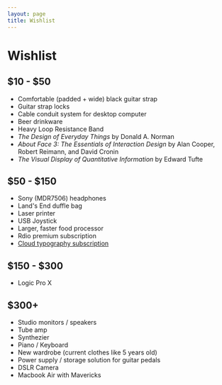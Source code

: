 ```yaml
---
layout: page
title: Wishlist
---
```


# Wishlist

## $10 - $50

+ Comfortable (padded + wide) black guitar strap
+ Guitar strap locks
+ Cable conduit system for desktop computer
+ Beer drinkware
+ Heavy Loop Resistance Band
+ *The Design of Everyday Things* by Donald A. Norman
+ *About Face 3: The Essentials of Interaction Design* by Alan Cooper, Robert Reimann, and David Cronin
+ *The Visual Display of Quantitative Information* by Edward Tufte

<div class="break"> </div>

## $50 - $150

+ Sony (MDR7506) headphones
+ Land's End duffle bag
+ Laser printer
+ USB Joystick
+ Larger, faster food processor
+ Rdio premium subscription
+ [Cloud typography subscription](http://www.typography.com/cloud/welcome/)

<div class="break"> </div>

## $150 - $300

+ Logic Pro X

<div class="break"> </div>

## $300+

+ Studio monitors / speakers
+ Tube amp
+ Synthezier
+ Piano / Keyboard
+ New wardrobe (current clothes like 5 years old)
+ Power supply / storage solution for guitar pedals
+ DSLR Camera
+ Macbook Air with Mavericks
